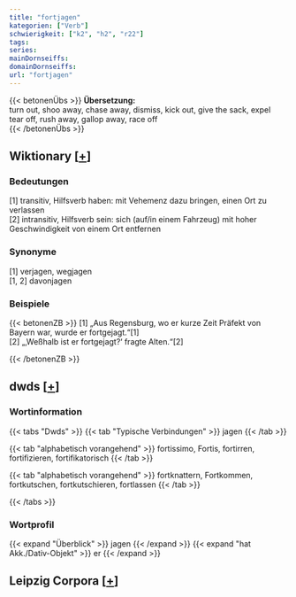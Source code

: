 ```yaml
---
title: "fortjagen"
kategorien: ["Verb"]
schwierigkeit: ["k2", "h2", "r22"]
tags:
series:
mainDornseiffs:
domainDornseiffs:
url: "fortjagen"
---
```


{{< betonenÜbs >}}
**Übersetzung:**  
turn out, shoo away, chase  away, dismiss, kick out, give the sack, expel  
tear off, rush  away, gallop away, race off  
{{< /betonenÜbs >}}

## Wiktionary [[+](https://de.wiktionary.org/wiki/fortjagen)]

### Bedeutungen
[1] transitiv, Hilfsverb haben: mit Vehemenz dazu bringen, einen Ort zu verlassen  
[2] intransitiv, Hilfsverb sein: sich (auf/in einem Fahrzeug) mit hoher Geschwindigkeit von einem Ort entfernen  

### Synonyme
[1] verjagen, wegjagen  
[1, 2] davonjagen  

### Beispiele
{{< betonenZB >}}
[1] „Aus Regensburg, wo er kurze Zeit Präfekt von Bayern war, wurde er fortgejagt.“[1]  
[2] „‚Weßhalb ist er fortgejagt?‘ fragte Alten.“[2]  

{{< /betonenZB >}}


## dwds [[+](https://www.dwds.de/wb/fortjagen)]

### Wortinformation
{{< tabs "Dwds" >}}
{{< tab "Typische Verbindungen" >}}
jagen
{{< /tab >}}

{{< tab "alphabetisch vorangehend" >}}
fortissimo, Fortis, fortirren, fortifizieren, fortifikatorisch
{{< /tab >}}

{{< tab "alphabetisch vorangehend" >}}
fortknattern, Fortkommen, fortkutschen, fortkutschieren, fortlassen
{{< /tab >}}

{{< /tabs >}}

### Wortprofil
{{< expand "Überblick" >}} jagen {{< /expand >}}
{{< expand "hat Akk./Dativ-Objekt" >}} er {{< /expand >}}

## Leipzig Corpora [[+](https://corpora.uni-leipzig.de/en/res?word=fortjagen&corpusId=deu_newscrawl-public_2018)]

